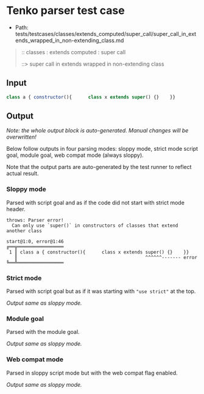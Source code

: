 # Tenko parser test case

- Path: tests/testcases/classes/extends_computed/super_call/super_call_in_extends_wrapped_in_non-extending_class.md

> :: classes : extends computed : super call
>
> ::> super call in extends wrapped in non-extending class

## Input

`````js
class a { constructor(){      class x extends super() {}    }}
`````

## Output

_Note: the whole output block is auto-generated. Manual changes will be overwritten!_

Below follow outputs in four parsing modes: sloppy mode, strict mode script goal, module goal, web compat mode (always sloppy).

Note that the output parts are auto-generated by the test runner to reflect actual result.

### Sloppy mode

Parsed with script goal and as if the code did not start with strict mode header.

`````
throws: Parser error!
  Can only use `super()` in constructors of classes that extend another class

start@1:0, error@1:46
╔══╦═════════════════
 1 ║ class a { constructor(){      class x extends super() {}    }}
   ║                                               ^^^^^^------- error
╚══╩═════════════════

`````

### Strict mode

Parsed with script goal but as if it was starting with `"use strict"` at the top.

_Output same as sloppy mode._

### Module goal

Parsed with the module goal.

_Output same as sloppy mode._

### Web compat mode

Parsed in sloppy script mode but with the web compat flag enabled.

_Output same as sloppy mode._
